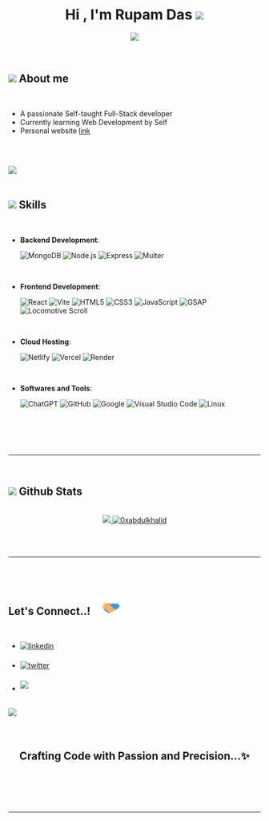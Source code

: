 
<h1 align="center"><b>Hi , I'm Rupam Das </b><img src="https://media.giphy.com/media/hvRJCLFzcasrR4ia7z/giphy.gif" width="35"></h1>
<!--  -->
<p align="center">
  <a href="https://github.com/DenverCoder1/readme-typing-svg"><img src="https://readme-typing-svg.herokuapp.com?font=Time+New+Roman&color=cyan&size=25&center=true&vCenter=true&width=600&height=100&lines=I+Am+WebDeveloper+..&hearts;++;Self-taught+Fullstack+Developer,;MERN+Developer+...,;Web+Designer,;Active+Learner/Researcher,;Love+to+learn+new+stuffs..<3"></a>
</p>


<br>



	
## <picture><img src = "https://github.com/user-attachments/assets/7ffa9324-8042-4b57-ada5-5172a0d37c58" width = 20px></picture> **About me**
<br>

- A passionate Self-taught Full-Stack developer
- Currently learning Web Development by Self
- Personal website [link](https://falcoxd.netlify.app)

<br><br>

<img src="https://user-images.githubusercontent.com/73097560/115834477-dbab4500-a447-11eb-908a-139a6edaec5c.gif"><br><br>

## <img src="https://media2.giphy.com/media/QssGEmpkyEOhBCb7e1/giphy.gif?cid=ecf05e47a0n3gi1bfqntqmob8g9aid1oyj2wr3ds3mg700bl&rid=giphy.gif" width ="25"><b> Skills</b>
<br>

<p align="center">

- **Backend Development**:

   ![MongoDB](https://img.shields.io/badge/MongoDB-%2347A248.svg?style=for-the-badge&logo=mongodb&logoColor=white)
   ![Node.js](https://img.shields.io/badge/Node.js-%23339933.svg?style=for-the-badge&logo=nodedotjs&logoColor=white)
   ![Express](https://img.shields.io/badge/Express-%23000000.svg?style=for-the-badge&logo=express&logoColor=white)
   ![Multer](https://img.shields.io/badge/Multer-%23333333.svg?style=for-the-badge&logoColor=white)

<br>   
    
- **Frontend Development**:

   ![React](https://img.shields.io/badge/React-%2361DAFB.svg?style=for-the-badge&logo=react&logoColor=black)
   ![Vite](https://img.shields.io/badge/Vite-%23646CFF.svg?style=for-the-badge&logo=vite&logoColor=white)
   ![HTML5](https://img.shields.io/badge/HTML5-%23E34F26.svg?style=for-the-badge&logo=html5&logoColor=white)
   ![CSS3](https://img.shields.io/badge/CSS3-%231572B6.svg?style=for-the-badge&logo=css3&logoColor=white)
   ![JavaScript](https://img.shields.io/badge/JavaScript-%23F7DF1E.svg?style=for-the-badge&logo=javascript&logoColor=black)
   ![GSAP](https://img.shields.io/badge/GSAP-%2388CE02.svg?style=for-the-badge&logo=greensock&logoColor=black)
   ![Locomotive Scroll](https://img.shields.io/badge/Locomotive%20Scroll-%234A4A4A.svg?style=for-the-badge&logoColor=white)

<br>

- **Cloud Hosting**:

    ![Netlify](https://img.shields.io/badge/Netlify-%2300C7B7.svg?style=for-the-badge&logo=netlify&logoColor=white)
    ![Vercel](https://img.shields.io/badge/Vercel-%23000000.svg?style=for-the-badge&logo=vercel&logoColor=white)
    ![Render](https://img.shields.io/badge/Render-%23646CFF.svg?style=for-the-badge&logo=render&logoColor=white)

    
<br>

- **Softwares and Tools**:

    ![ChatGPT](https://img.shields.io/badge/ChatGPT-%2300A67E.svg?style=for-the-badge&logo=openai&logoColor=white)
    ![GitHub](https://img.shields.io/badge/GitHub-%23121011.svg?style=for-the-badge&logo=github&logoColor=white)
    ![Google](https://img.shields.io/badge/Google-%234285F4.svg?style=for-the-badge&logo=google&logoColor=white)
    ![Visual Studio Code](https://img.shields.io/badge/Visual%20Studio%20Code-%230078D7.svg?style=for-the-badge&logo=visual-studio-code&logoColor=white)
    ![Linux](https://img.shields.io/badge/Linux-FCC624?style=for-the-badge&logo=linux&logoColor=black)

<br>

</p>

<br>
<br>

-----

<br>


## <img src="https://media.giphy.com/media/iY8CRBdQXODJSCERIr/giphy.gif" width="35"><b> Github Stats </b>
<br>

<div align="center">

<a href="https://github.com/ItzFalco07/">
  <img src="https://github-readme-stats.vercel.app/api?username=ItzFalco07&include_all_commits=true&count_private=true&show_icons=true&line_height=20&title_color=7A7ADB&icon_color=2234AE&text_color=D3D3D3&bg_color=0,000000,130F40" width="450"/>
  <img src="https://github-readme-stats.vercel.app/api/top-langs?username=ItzFalco07&show_icons=true&locale=en&layout=compact&line_height=20&title_color=7A7ADB&icon_color=2234AE&text_color=D3D3D3&bg_color=0,000000,130F40" width="375"  alt="0xabdulkhalid"/>

</a>
</div>

<br>
<br>
<br>

-----

<br>
<br>

## <b> Let's Connect..!</b><img src="https://github.com/0xAbdulKhalid/0xAbdulKhalid/raw/main/assets/mdImages/handshake.gif" width ="80">
<br>
<div align='left'>

<ul>

<li>
<a href="https://linkedin.com/in/0xabdulkhalid" target="_blank">
<img src="https://img.shields.io/badge/linkedin:  0xabdulkhalid-%2300acee.svg?color=405DE6&style=for-the-badge&logo=linkedin&logoColor=white" alt=linkedin style="margin-bottom: 5px;"/>
</a>
</li>

<br>

<li>
<a href="https://twitter.com/0xabdulkhalid" target="_blank">
<img src="https://img.shields.io/badge/twitter:  0xabdulkhalid-%2300acee.svg?color=1DA1F2&style=for-the-badge&logo=twitter&logoColor=white" alt=twitter style="margin-bottom: 5px;"/>
</a>
</li>

<br>

<li>
<a href="mailto:0xabdulkhalid@gmail.com" target="_blank">
<img src="https://img.shields.io/badge/gmail:  0xabdulkhalid-%23EA4335.svg?style=for-the-badge&logo=gmail&logoColor=white" t=mail style="margin-bottom: 5px;" />
</a>
</li>
	
</ul>
</div>

<br>
<img src="https://user-images.githubusercontent.com/73097560/115834477-dbab4500-a447-11eb-908a-139a6edaec5c.gif">
<br>
<br>
<br>

<div align='center'>

## <b>Crafting Code with Passion and Precision...✨</b>

</div>
<br>
<br>
<br>
<br>

---

<br>
